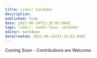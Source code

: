 ```yaml
---
title: Lidarr Calendar
description: 
published: true
date: 2021-06-14T21:35:03.094Z
tags: lidarr, needs-love, calendar
editor: markdown
dateCreated: 2021-06-14T21:35:03.094Z
---
```


Coming Soon - Contributions are Welcome.
